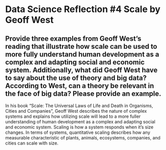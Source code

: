 # Data Science Reflection #4 Scale by Geoff West

## Provide three examples from Geoff West’s reading that illustrate how scale can be used to more fully understand human development as a complex and adapting social and economic system.  Additionally, what did Geoff West have to say about the use of theory and big data?  According to West, can a theory be relevant in  the face of big data?  Please provide an example.

   In his book “Scale: The Universal Laws of Life and Death in Organisms, Cities and Companies”, Geoff West describes the nature of complex systems and explains how 
utilizing scale will lead to a more fuller understanding of human development as a complex and adapting social and economic system. Scaling is how a system responds 
when it’s size changes. In terms of systems, quantitative scaling describes how any measurable characteristic of plants, animals, ecosystems, companies, and 
cities can scale with size. 
